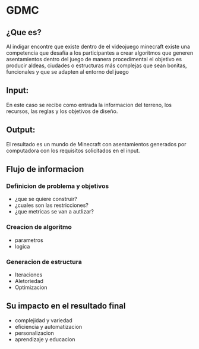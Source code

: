 # GDMC

## ¿Que es?
Al indigar encontre que existe dentro de el videojuego minecraft existe una competencia que desafía a los participantes a crear algoritmos que generen asentamientos dentro del juego de manera procedimental el objetivo es producir aldeas, ciudades o estructuras más complejas que sean bonitas, funcionales y que se adapten al entorno del juego

## Input:
En este caso se recibe como entrada la informacion del terreno, los recursos, las reglas y los objetivos de diseño.
## Output:
El resultado es un mundo de Minecraft con asentamientos generados por computadora con los requisitos solicitados en el input.

## Flujo de informacion
### Definicion de problema y objetivos 
- ¿que se quiere construir?
- ¿cuales son las restricciones?
- ¿que metricas se van a autlizar?
### Creacion de algoritmo
- parametros
- logica
### Generacion de estructura
- Iteraciones
- Aletoriedad
- Optimizacion
## Su impacto en el resultado final
- complejidad y variedad
- eficiencia y automatizacion
- personalizacion
- aprendizaje y educacion




  
  



